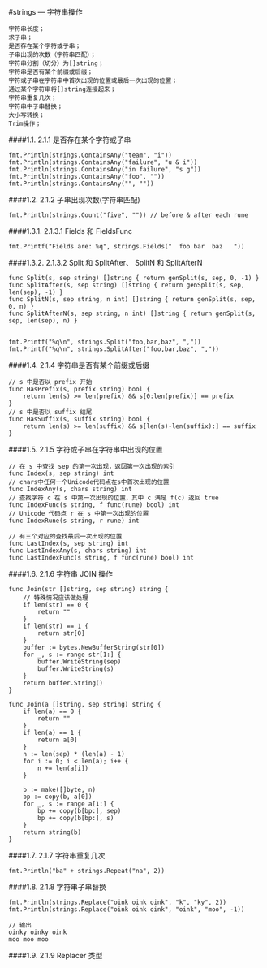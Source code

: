 #strings — 字符串操作
```$xslt
字符串长度；
求子串；
是否存在某个字符或子串；
子串出现的次数（字符串匹配）；
字符串分割（切分）为[]string；
字符串是否有某个前缀或后缀；
字符或子串在字符串中首次出现的位置或最后一次出现的位置；
通过某个字符串将[]string连接起来；
字符串重复几次；
字符串中子串替换；
大小写转换；
Trim操作；
```
####1.1. 2.1.1 是否存在某个字符或子串
```$xslt
fmt.Println(strings.ContainsAny("team", "i"))
fmt.Println(strings.ContainsAny("failure", "u & i"))
fmt.Println(strings.ContainsAny("in failure", "s g"))
fmt.Println(strings.ContainsAny("foo", ""))
fmt.Println(strings.ContainsAny("", ""))
```
####1.2. 2.1.2 子串出现次数(字符串匹配)
```$xslt
fmt.Println(strings.Count("five", "")) // before & after each rune
```
####1.3.1. 2.1.3.1 Fields 和 FieldsFunc
```$xslt
fmt.Printf("Fields are: %q", strings.Fields("  foo bar  baz   "))
```
####1.3.2. 2.1.3.2 Split 和 SplitAfter、 SplitN 和 SplitAfterN
```$xslt
func Split(s, sep string) []string { return genSplit(s, sep, 0, -1) }
func SplitAfter(s, sep string) []string { return genSplit(s, sep, len(sep), -1) }
func SplitN(s, sep string, n int) []string { return genSplit(s, sep, 0, n) }
func SplitAfterN(s, sep string, n int) []string { return genSplit(s, sep, len(sep), n) }


fmt.Printf("%q\n", strings.Split("foo,bar,baz", ","))
fmt.Printf("%q\n", strings.SplitAfter("foo,bar,baz", ","))
```
####1.4. 2.1.4 字符串是否有某个前缀或后缀
```$xslt
// s 中是否以 prefix 开始
func HasPrefix(s, prefix string) bool {
    return len(s) >= len(prefix) && s[0:len(prefix)] == prefix
}
// s 中是否以 suffix 结尾
func HasSuffix(s, suffix string) bool {
    return len(s) >= len(suffix) && s[len(s)-len(suffix):] == suffix
}
```
####1.5. 2.1.5 字符或子串在字符串中出现的位置
```$xslt
// 在 s 中查找 sep 的第一次出现，返回第一次出现的索引
func Index(s, sep string) int
// chars中任何一个Unicode代码点在s中首次出现的位置
func IndexAny(s, chars string) int
// 查找字符 c 在 s 中第一次出现的位置，其中 c 满足 f(c) 返回 true
func IndexFunc(s string, f func(rune) bool) int
// Unicode 代码点 r 在 s 中第一次出现的位置
func IndexRune(s string, r rune) int

// 有三个对应的查找最后一次出现的位置
func LastIndex(s, sep string) int
func LastIndexAny(s, chars string) int
func LastIndexFunc(s string, f func(rune) bool) int
```
####1.6. 2.1.6 字符串 JOIN 操作
```$xslt
func Join(str []string, sep string) string {
    // 特殊情况应该做处理
    if len(str) == 0 {
        return ""
    }
    if len(str) == 1 {
        return str[0]
    }
    buffer := bytes.NewBufferString(str[0])
    for _, s := range str[1:] {
        buffer.WriteString(sep)
        buffer.WriteString(s)
    }
    return buffer.String()
}
```

```$xslt
func Join(a []string, sep string) string {
    if len(a) == 0 {
        return ""
    }
    if len(a) == 1 {
        return a[0]
    }
    n := len(sep) * (len(a) - 1)
    for i := 0; i < len(a); i++ {
        n += len(a[i])
    }

    b := make([]byte, n)
    bp := copy(b, a[0])
    for _, s := range a[1:] {
        bp += copy(b[bp:], sep)
        bp += copy(b[bp:], s)
    }
    return string(b)
}
```
####1.7. 2.1.7 字符串重复几次
```$xslt
fmt.Println("ba" + strings.Repeat("na", 2))
```
####1.8. 2.1.8 字符串子串替换
```$xslt
fmt.Println(strings.Replace("oink oink oink", "k", "ky", 2))
fmt.Println(strings.Replace("oink oink oink", "oink", "moo", -1))

// 输出
oinky oinky oink
moo moo moo
```
####1.9. 2.1.9 Replacer 类型